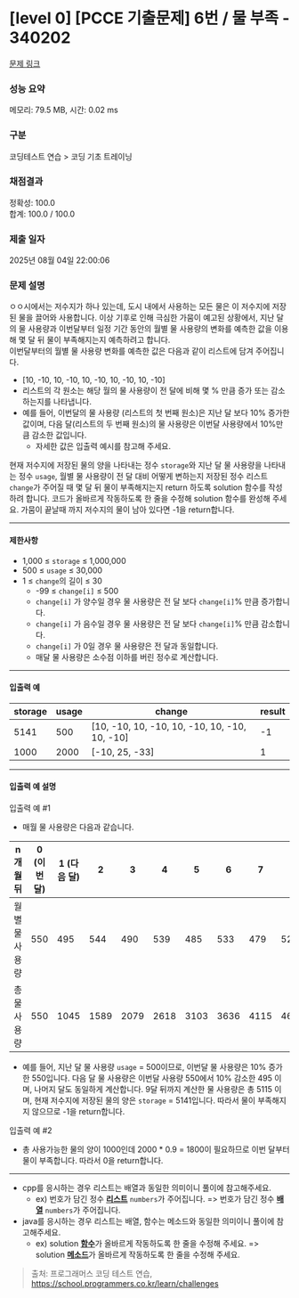 # [level 0] [PCCE 기출문제] 6번 / 물 부족 - 340202 

[문제 링크](https://school.programmers.co.kr/learn/courses/30/lessons/340202) 

### 성능 요약

메모리: 79.5 MB, 시간: 0.02 ms

### 구분

코딩테스트 연습 > 코딩 기초 트레이닝

### 채점결과

정확성: 100.0<br/>합계: 100.0 / 100.0

### 제출 일자

2025년 08월 04일 22:00:06

### 문제 설명

<p>ㅇㅇ시에서는 저수지가 하나 있는데, 도시 내에서 사용하는 모든 물은 이 저수지에 저장된 물을 끌어와 사용합니다. 이상 기후로 인해 극심한 가뭄이 예고된 상황에서, 지난 달의 물 사용량과 이번달부터 일정 기간 동안의 월별 물 사용량의 변화를 예측한 값을 이용해 몇 달 뒤 물이 부족해지는지 예측하려고 합니다.<br>
이번달부터의 월별 물 사용량 변화를 예측한 값은 다음과 같이 리스트에 담겨 주어집니다.</p>

<ul>
<li>[10, -10, 10, -10, 10, -10, 10, -10, 10, -10]</li>
<li>리스트의 각 원소는 해당 월의 물 사용량이 전 달에 비해 몇 % 만큼 증가 또는 감소하는지를 나타냅니다.</li>
<li>예를 들어, 이번달의 물 사용량 (리스트의 첫 번째 원소)은 지난 달 보다 10% 증가한 값이며, 다음 달(리스트의 두 번째 원소)의 물 사용량은 이번달 사용량에서 10%만큼 감소한 값입니다.

<ul>
<li>자세한 값은 입출력 예시를 참고해 주세요.</li>
</ul></li>
</ul>

<p>현재 저수지에 저장된 물의 양을 나타내는 정수 <code>storage</code>와 지난 달 물 사용량을 나타내는 정수 <code>usage</code>, 월별 물 사용량이 전 달 대비 어떻게 변하는지 저장된 정수 리스트 <code>change</code>가 주어질 때 몇 달 뒤 물이 부족해지는지 return 하도록 solution 함수를 작성하려 합니다. 코드가 올바르게 작동하도록 한 줄을 수정해 solution 함수를 완성해 주세요. 가뭄이 끝날때 까지 저수지의 물이 남아 있다면 -1을 return합니다.</p>

<hr>

<h4>제한사항</h4>

<ul>
<li>1,000 ≤ <code>storage</code> ≤ 1,000,000</li>
<li>500 ≤ <code>usage</code> ≤ 30,000</li>
<li>1 ≤ <code>change</code>의 길이 ≤ 30

<ul>
<li>-99 ≤ <code>change[i]</code> ≤ 500</li>
<li><code>change[i]</code> 가 양수일 경우 물 사용량은 전 달 보다 <code>change[i]</code>% 만큼 증가합니다.</li>
<li><code>change[i]</code> 가 음수일 경우 물 사용량은 전 달 보다 <code>change[i]</code>% 만큼 감소합니다.</li>
<li><code>change[i]</code> 가 0일 경우 물 사용량은 전 달과 동일합니다.</li>
<li>매달 물 사용량은 소수점 이하를 버린 정수로 계산합니다.</li>
</ul></li>
</ul>

<hr>

<h4>입출력 예</h4>
<table class="table">
        <thead><tr>
<th>storage</th>
<th>usage</th>
<th>change</th>
<th>result</th>
</tr>
</thead>
        <tbody><tr>
<td>5141</td>
<td>500</td>
<td>[10, -10, 10, -10, 10, -10, 10, -10, 10, -10]</td>
<td>-1</td>
</tr>
<tr>
<td>1000</td>
<td>2000</td>
<td>[-10, 25, -33]</td>
<td>1</td>
</tr>
</tbody>
      </table>
<hr>

<h4>입출력 예 설명</h4>

<p>입출력 예 #1</p>

<ul>
<li>매월 물 사용량은 다음과 같습니다. </li>
</ul>
<table class="table">
        <thead><tr>
<th>n개월 뒤</th>
<th>0 (이번 달)</th>
<th>1 (다음 달)</th>
<th>2</th>
<th>3</th>
<th>4</th>
<th>5</th>
<th>6</th>
<th>7</th>
<th>8</th>
<th>9</th>
</tr>
</thead>
        <tbody><tr>
<td>월 별 물 사용량</td>
<td>550</td>
<td>495</td>
<td>544</td>
<td>490</td>
<td>539</td>
<td>485</td>
<td>533</td>
<td>479</td>
<td>526</td>
<td>474</td>
</tr>
<tr>
<td>총 물 사용량</td>
<td>550</td>
<td>1045</td>
<td>1589</td>
<td>2079</td>
<td>2618</td>
<td>3103</td>
<td>3636</td>
<td>4115</td>
<td>4641</td>
<td>5115</td>
</tr>
</tbody>
      </table>
<ul>
<li>예를 들어, 지난 달 물 사용량 <code>usage</code> = 500이므로, 이번달 물 사용량은 10% 증가한 550입니다. 다음 달 물 사용량은 이번달 사용량 550에서 10% 감소한 495 이며, 나머지 달도 동일하게 계산합니다. 9달 뒤까지 계산한 물 사용량은 총 5115 이며, 현재 저수지에 저장된 물의 양은 <code>storage</code> = 5141입니다. 따라서 물이 부족해지지 않으므로 -1을 return합니다.</li>
</ul>

<p>입출력 예 #2</p>

<ul>
<li>총 사용가능한 물의 양이 1000인데 2000 * 0.9 = 1800이 필요하므로 이번 달부터 물이 부족합니다. 따라서 0을 return합니다.</li>
</ul>

<hr>

<ul>
<li>cpp를 응시하는 경우 리스트는 배열과 동일한 의미이니 풀이에 참고해주세요.

<ul>
<li>ex) 번호가 담긴 정수 <u><strong>리스트</strong></u> <code>numbers</code>가 주어집니다. =&gt; 번호가 담긴 정수 <u><strong>배열</strong></u> <code>numbers</code>가 주어집니다.</li>
</ul></li>
<li>java를 응시하는 경우 리스트는 배열, 함수는 메소드와 동일한 의미이니 풀이에 참고해주세요.

<ul>
<li>ex) solution <u><strong>함수</strong></u>가 올바르게 작동하도록 한 줄을 수정해 주세요. =&gt; solution <u><strong>메소드</strong></u>가 올바르게 작동하도록 한 줄을 수정해 주세요.</li>
</ul></li>
</ul>


> 출처: 프로그래머스 코딩 테스트 연습, https://school.programmers.co.kr/learn/challenges